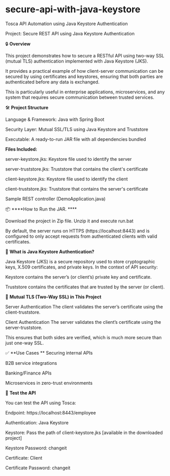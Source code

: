 # secure-api-with-java-keystore
Tosca API Automation using Java Keystore Authentication

Project: Secure REST API using Java Keystore Authentication

🔒 **Overview**

This project demonstrates how to secure a RESTful API using two-way SSL (mutual TLS) authentication implemented with Java Keystore (JKS).

It provides a practical example of how client-server communication can be secured by using certificates and keystores, ensuring that both parties are authenticated before any data is exchanged.

This is particularly useful in enterprise applications, microservices, and any system that requires secure communication between trusted services.

🛠️ **Project Structure**

Language & Framework: Java with Spring Boot

Security Layer: Mutual SSL/TLS using Java Keystore and Truststore

Executable: A ready-to-run JAR file with all dependencies bundled

**Files Included:**

server-keystore.jks: Keystore file used to identify the server

server-truststore.jks: Truststore that contains the client's certificate

client-keystore.jks: Keystore file used to identify the client

client-truststore.jks: Truststore that contains the server's certificate

Sample REST controller (DemoApplication.java)

📦 ****How to Run the JAR. ****

Download the project in Zip file. Unzip it and execute run.bat

By default, the server runs on HTTPS (https://localhost:8443) and is configured to only accept requests from authenticated clients with valid certificates.

🔐 **What is Java Keystore Authentication?**

Java Keystore (JKS) is a secure repository used to store cryptographic keys, X.509 certificates, and private keys. In the context of API security:

Keystore contains the server’s (or client’s) private key and certificate.

Truststore contains the certificates that are trusted by the server (or client).

🔁 **Mutual TLS (Two-Way SSL) in This Project**

Server Authentication
The client validates the server’s certificate using the client-truststore.

Client Authentication
The server validates the client’s certificate using the server-truststore.

This ensures that both sides are verified, which is much more secure than just one-way SSL.

✅ **Use Cases
**
Securing internal APIs

B2B service integrations

Banking/Finance APIs

Microservices in zero-trust environments

🧪 **Test the API**

You can test the API using Tosca:

Endpoint: https://localhost:8443/employee

Authentication: Java Keystore

Keystore: Pass the path of client-keystore.jks [available in the downloaded project]

Keystore Password: changeit

Certificate: Client

Certificate Password: changeit
